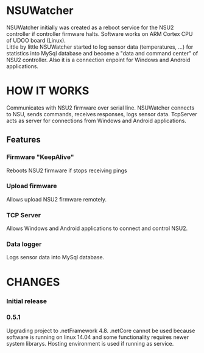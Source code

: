 # NSUWatcher

NSUWatcher initially was created as a reboot service for the NSU2 controller if controller firmware halts. Software works on ARM Cortex CPU of UDOO board (Linux).\
Little by little NSUWatcher started to log sensor data (temperatures, ...) for statistics into MySql database and become a "data and command center" of NSU2 controller. Also it is a connection enpoint for Windows and Android applications.

# HOW IT WORKS
Communicates with NSU2 firmware over serial line. NSUWatcher connects to NSU, sends commands, receives responses, logs sensor data. TcpServer acts as server for connections from Windows and Android applications.

## Features
### Firmware "KeepAlive"
Reboots NSU2 firmware if stops receiving pings
### Upload firmware
Allows upload NSU2 firmware remotely.
### TCP Server
Allows Windows and Android applications to connect and control NSU2.
### Data logger
Logs sensor data into MySql database.

# CHANGES
### Initial release

### 0.5.1
Upgrading project to .netFramework 4.8. .netCore cannot be used because software is running on linux 14.04 and some functionality requires newer system librarys.
Hosting environment is used if running as service.
